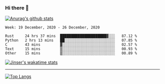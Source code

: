 ### Hi there 👋

[![Anurag's github stats](https://github-readme-stats.vercel.app/api?username=jinserrr&show_icons=true)](https://github.com/anuraghazra/github-readme-stats)


<!--START_SECTION:waka-->
```text
Week: 19 December, 2020 - 26 December, 2020

Rust     24 hrs 37 mins  █████████████████████▓░░░   87.12 % 
Python   2 hrs 13 mins   ██░░░░░░░░░░░░░░░░░░░░░░░   07.85 % 
C        43 mins         ▓░░░░░░░░░░░░░░░░░░░░░░░░   02.57 % 
Text     15 mins         ▒░░░░░░░░░░░░░░░░░░░░░░░░   00.93 % 
Other    15 mins         ▒░░░░░░░░░░░░░░░░░░░░░░░░   00.89 % 
```
<!--END_SECTION:waka-->

[![Jinser's wakatime stats](https://github-readme-stats.vercel.app/api/wakatime?username=jinser)](https://github.com/anuraghazra/github-readme-stats)

***

[![Top Langs](https://github-readme-stats.vercel.app/api/top-langs/?username=jinserrr)](https://github.com/anuraghazra/github-readme-stats)
